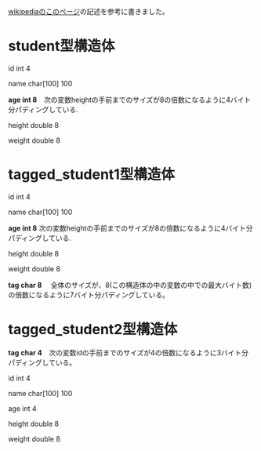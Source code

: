 [wikipediaのこのページ](https://ja.wikipedia.org/wiki/データ構造アライメント#データ構造パティング)の記述を参考に書きました。

# student型構造体

id     int         4

name   char[100] 100

**age    int         8**　次の変数heightの手前までのサイズが8の倍数になるように4バイト分パディングしている.

height double      8

weight double      8




# tagged_student1型構造体

id     int         4

name   char[100] 100

**age    int         8** 次の変数heightの手前までのサイズが8の倍数になるように4バイト分パディングしている.

height double      8

weight double      8

**tag  char         8**　
全体のサイズが、8(この構造体の中の変数の中での最大バイト数)の倍数になるように7バイト分パディングしている。




# tagged_student2型構造体

**tag    char        4**　次の変数idの手前までのサイズが4の倍数になるように3バイト分パディングしている。

id     int         4         

name   char[100] 100

age    int         4

height double      8

weight double      8

